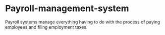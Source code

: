 # Payroll-management-system
Payroll systems manage everything having to do with the process of paying employees and filing employment taxes.
